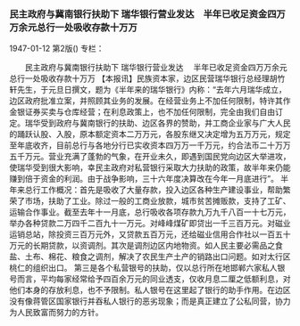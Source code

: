 ### 民主政府与冀南银行扶助下  瑞华银行营业发达　半年已收足资金四万万余元总行一处吸收存款十万万

1947-01-12
第2版()
专栏：

　　民主政府与冀南银行扶助下
    瑞华银行营业发达
  　半年已收足资金四万万余元总行一处吸收存款十万万
    【本报讯】民族资本家，边区民营瑞华银行总经理胡竹轩先生，于元旦日撰文，题为《半年来的瑞华银行》内称：“去年六月瑞华成立，边区政府批准立案，并照顾其业务的发展。在经营业务上不加任何限制，特许其作金银证券买卖与仓库经营；在利息政策上，也不加任何限制，完全由我们自由订定。瑞华受到政府与冀南银行的扶助、边区各界的赞助，并工商企业家与广大人民的踊跃认股、入股，原本额定资本二万万元，各股东继又决定增为五万万元，规定至年底收齐，目前总行与各地分行已实收资本四万万一千万元，约合法币二十万万五千万元。营业充满了蓬勃的气象，在开业未久，即遇到国民党向边区大举进攻，使瑞华受到很大影响，幸民主政府对私营银行采取大力扶助的政策，故半年来仍能赚到倍于资金的利润。由于战争影响，三十六年度决算改在今年一月底进行”。
    半年来总行工作概况：首先是吸收了大量存款，投入边区各种生产建设事业，帮助繁荣了市场，扶助了工业。除过一般的工商业放款，城市贫苦摊贩款，支持了工矿、运输合作事业。截至去年十一月底，总行吸收各项存款九万九千八百一十七万元，举办各种贷款二万四千二百九十一万元。对峰峰煤矿即贷出一千三百万元。对磁业运销总站，除投资三百万元外，又贷款五百万元，还给磁业信用合作社以一百五十万元的长期贷款，以资调剂。其次是调剂边区内地物资。如人民主要必需品之食盐、土布、棉花、粮食之调剂，解决了农民生产土产的销路出口问题。如对太行区桃仁的组织出口。
    第三是各个私营银号的扶助，仅以总行所在地邯郸六家私人银号而言，平均每家经常给予四百余万元的同业透支，仅收月息二厘之低额利息，对他们本身的存放利息，也不予限制。私人银号在这里起了银行的助手作用。在边区没有像蒋管区国家银行并吞私人银行的恶劣现象；而是真正建立了公私同营，协力为人民致富而努力的方针。

